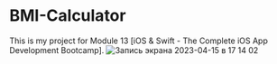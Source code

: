 # BMI-Calculator
This is my project for Module 13 [iOS & Swift - The Complete iOS App Development Bootcamp].
![Запись экрана 2023-04-15 в 17 14 02](https://user-images.githubusercontent.com/94724654/232230215-02091bcb-7cd0-4fb2-a51e-f24084a5098c.gif)

